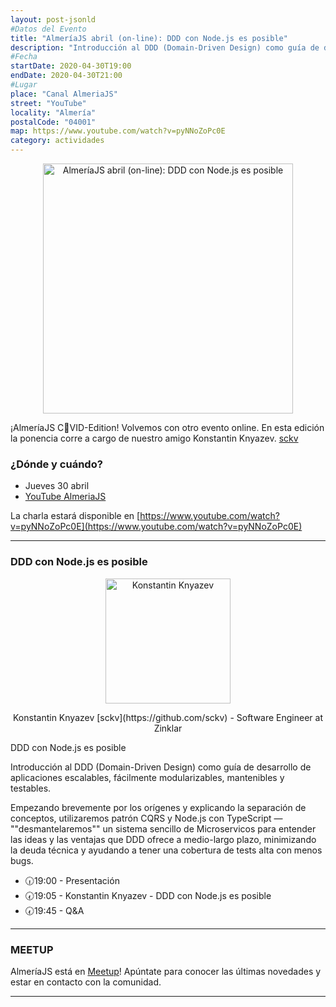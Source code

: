 ```yaml
---
layout: post-jsonld
#Datos del Evento
title: "AlmeríaJS abril (on-line): DDD con Node.js es posible"
description: "Introducción al DDD (Domain-Driven Design) como guía de desarrollo de aplicaciones escalables, fácilmente modularizables, mantenibles y testables, por Konstantin Knyazev"
#Fecha
startDate: 2020-04-30T19:00
endDate: 2020-04-30T21:00
#Lugar
place: "Canal AlmeriaJS"
street: "YouTube"
locality: "Almería"
postalCode: "04001"
map: https://www.youtube.com/watch?v=pyNNoZoPc0E
category: actividades
---
```


<p align="center">
  <img src="https://secure.meetupstatic.com/photos/event/b/2/8/d/highres_490245709.jpeg" alt="AlmeríaJS abril (on-line): DDD con Node.js es posible" height="400px"/>
</p>

¡AlmeríaJS C🦠VID-Edition! Volvemos con otro evento online. En esta edición la ponencia corre a cargo de nuestro amigo Konstantin Knyazev. [sckv](https://github.com/sckv)

### ¿Dónde y cuándo?

- Jueves 30 abril
- [YouTube AlmeriaJS](https://www.youtube.com/c/AlmeriaJS)

La charla estará disponible en [https://www.youtube.com/watch?v=pyNNoZoPc0E](https://www.youtube.com/watch?v=pyNNoZoPc0E) 

---

### DDD con Node.js es posible

<p align="center">
  <img src="https://avatars3.githubusercontent.com/u/29006524?s=460&u=a03c50907f2c8264072b69016a548d2f0c8ee5ba&v=4" alt="Konstantin Knyazev" width="200px"/>
</p>
<p align="center">Konstantin Knyazev [sckv](https://github.com/sckv) - Software Engineer at Zinklar</p>

DDD con Node.js es posible

Introducción al DDD (Domain-Driven Design) como guía de desarrollo de aplicaciones escalables, fácilmente modularizables, mantenibles y testables.

Empezando brevemente por los orígenes y explicando la separación de conceptos, utilizaremos patrón CQRS y Node.js con TypeScript — ""desmantelaremos"" un sistema sencillo de Microservicos para entender las ideas y las ventajas que DDD ofrece a medio-largo plazo, minimizando la deuda técnica y ayudando a tener una cobertura de tests alta con menos bugs.

- 🕡19:00 - Presentación
- 🕢19:05 - Konstantin Knyazev - DDD con Node.js es posible
- 🕢19:45 - Q&A


---

### MEETUP
AlmeríaJS está en [Meetup](https://www.meetup.com/es-ES/almeriajs/)! Apúntate para conocer las últimas novedades y estar en contacto con la comunidad.


---
